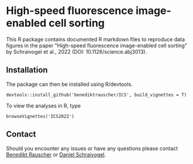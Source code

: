 # High-speed fluorescence image-enabled cell sorting

This R package contains documented R markdown files to reproduce data figures in the paper "High-speed fluorescence image-enabled cell sorting" by Schraivogel et al., 2022 (DOI: 10.1126/science.abj3013).

## Installation

The package can then be installed using R/devtools. 

```{r}
devtools::install_github('benediktrauscher/ICS', build_vignettes = T)
```

To view the analyses in R, type

```{r}
browseVignettes('ICS2022')
```

## Contact

Should you encounter any issues or have any questions please contact [Benedikt Rauscher](https://www-db.embl.de/EMBLPersonGroup-PersonPicture/MailForm/?recipient=CP-60033565) or [Daniel Schraivogel](https://www-db.embl.de/EMBLPersonGroup-PersonPicture/MailForm/?recipient=CP-60023563).
